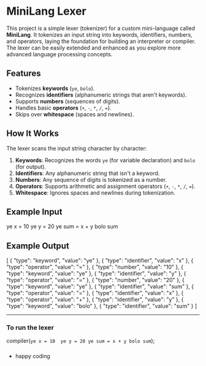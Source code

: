 # MiniLang Lexer

This project is a simple lexer (tokenizer) for a custom mini-language called **MiniLang**. It tokenizes an input string into keywords, identifiers, numbers, and operators, laying the foundation for building an interpreter or compiler. The lexer can be easily extended and enhanced as you explore more advanced language processing concepts.

## Features
- Tokenizes **keywords** (`ye`, `bolo`).
- Recognizes **identifiers** (alphanumeric strings that aren't keywords).
- Supports **numbers** (sequences of digits).
- Handles basic **operators** (`+`, `-`, `*`, `/`, `=`).
- Skips over **whitespace** (spaces and newlines).

## How It Works

The lexer scans the input string character by character:
1. **Keywords**: Recognizes the words `ye` (for variable declaration) and `bolo` (for output).
2. **Identifiers**: Any alphanumeric string that isn't a keyword.
3. **Numbers**: Any sequence of digits is tokenized as a number.
4. **Operators**: Supports arithmetic and assignment operators (`+`, `-`, `*`, `/`, `=`).
5. **Whitespace**: Ignores spaces and newlines during tokenization.

## Example Input

ye x = 10 
ye y = 20
ye sum = x + y
bolo sum

## Example Output 

[
  { "type": "keyword", "value": "ye" },
  { "type": "identifier", "value": "x" },
  { "type": "operator", "value": "=" },
  { "type": "number", "value": "10" },
  { "type": "keyword", "value": "ye" },
  { "type": "identifier", "value": "y" },
  { "type": "operator", "value": "=" },
  { "type": "number", "value": "20" },
  { "type": "keyword", "value": "ye" },
  { "type": "identifier", "value": "sum" },
  { "type": "operator", "value": "=" },
  { "type": "identifier", "value": "x" },
  { "type": "operator", "value": "+" },
  { "type": "identifier", "value": "y" },
  { "type": "keyword", "value": "bolo" },
  { "type": "identifier", "value": "sum" }
]

---
### To run the lexer

compiler(`
  ye x = 10 
  ye y = 20
  ye sum = x + y
  bolo sum
`);

###
- happy coding 